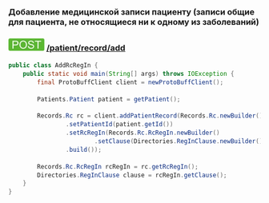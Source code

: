 ### Добавление медицинской записи пациенту (записи общие для пациента, не относящиеся ни к одному из заболеваний)

### ![POST](../../../../../../img/post.png) [/patient/record/add](../../index.md)

```java
public class AddRcRegIn {
    public static void main(String[] args) throws IOException {
        final ProtoBuffClient client = newProtoBuffClient();

        Patients.Patient patient = getPatient();

        Records.Rc rc = client.addPatientRecord(Records.Rc.newBuilder()
                .setPatientId(patient.getId())
                .setRcRegIn(Records.Rc.RcRegIn.newBuilder()
                        .setClause(Directories.RegInClause.newBuilder().setCode("NONE")))
                .build());

        Records.Rc.RcRegIn rcRegIn = rc.getRcRegIn();
        Directories.RegInClause clause = rcRegIn.getClause();
    }
}
```

